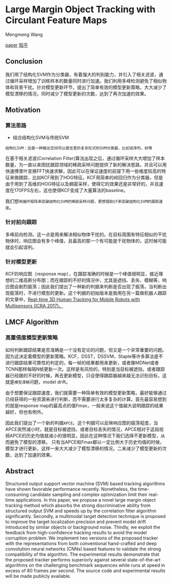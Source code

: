 Large Margin Object Tracking with Circulant Feature Maps
====================================================
Mengmeng Wang

[paper](https://arxiv.org/pdf/1703.05020.pdf) [知乎](https://zhuanlan.zhihu.com/p/25761718)

Conclusion
----------------------------------------------------------------------------
我们用了结构化SVM作为分类器，有着强大的判别能力，并引入了相关滤波，通过循环采样增加了训练样本的数量同时进行加速。我们利用多峰检测避免了相似物体和背景干扰。针对模型更新环节，提出了简单有效的模型更新策略，大大减少了模型漂移的情况，同时减少了模型更新的次数，达到了再次加速的效果。

Motivation
-----------------------------------------------------------------------------
### 算法思路
* 结合结构化SVM与传统SVM

`结构化SVM：这是一种输出空间可以是任意的复杂形式的SVM分类器，比如说序列、树等`

在基于相关滤波(Correlation Filter)算法出现之后，通过循环采样大大增加了样本数量，为一直以来困扰跟踪领域的稀疏采样问题提供了新的解决思路，并且可以用快速傅里叶变换FFT快速求解，因此可以在保证速度的前提下用一些维度较高的特征来做跟踪，比如KCF用到了HOG特征。KCF用简单的岭回归作为分类器，但是由于用到了高维的HOG特征以及稠密采样，使得它的效果还是非常好的，并且速度在170FPS左右，这也使得KCF变成了大量算法的baseline。

我们想`用循环矩阵来突破结构化SVM的稀疏采样问题，更想借助CF来突破结构化SVM的跟踪速度`。

### 针对前向跟踪
多峰前向检测。这一点是用来解决相似物体干扰的。在目标周围有特征相似的干扰物体时，响应图会有多个峰值，且最高的那一个有可能是干扰物体的，这时候可能就会引起误判。

### 针对模型更新
KCF的响应图（response map），在跟踪准确的时候是一个峰值很明显，接近理想的二维高斯分布图；而在跟踪的不好的情况中，尤其是遮挡、丢失、模糊等，响应图会剧烈振荡；因此我们提出了一种新的判据来判断是否出现了振荡，当判断出现振荡时，不进行模型的更新。这个判据的初始版本是我用在另一篇做机器人跟踪的文章中，[Real-time 3D Human Tracking for Mobile Robots with Multisensors (ICRA 2017)。](https://arxiv.org/abs/1703.04877)

LMCF Algorithm
-----------------------------------------------------------------------------
### 高置信度模型更新策略
如何判断跟踪结果是否准确是一个没有定论的问题，但又是一个非常重要的问题。因为这决定着模型的更新策略。KCF，DSST，DSSVM，Staple等许多算法是不进行跟踪结果可靠性的判定的，每一帧的结果都用来更新，或者像MDNet或者TCNN那样每隔N帧更新一次。这样是有风险的，特别是当目标被遮挡，或者跟踪器已经跟的不好的时候，再去更新模型，只会使得跟踪器越来越无法识别目标，这就是`模型漂移`问题，model drift。

由于想要保证跟踪速度，我们就需要一种简单有效的模型更新策略，最好能够通过已经获得的一些资源来进行判断，而不需要进行太多复杂的计算。首先最容易想到的就是response map的最高点的值Fmax，一般来说这个值越大说明跟踪的结果越好，但也有例外。

因此我们提出了一个新的判据`APCE`。这个判据可以反映响应图的振荡程度，当APCE突然减小时，就是目标被遮挡，或者目标丢失的情况，APCE相对于这段视频APCE的历史均值就减小的很明显，因此在这种情况下我们选择不更新模型，从而避免了模型的漂移。
只有当APCE和Fmax都以一定比例大于历史均值的时候，模型才进行更新，这样一来大大减少了模型漂移的情况，二来减少了模型更新的次数，达到了加速的效果。


Abstract
-------------------------------------------------------------------------------
Structured output support vector machine (SVM) based tracking algorithms have shown favorable performance recently. Nonetheless, the time-consuming candidate sampling and complex optimization limit their real-time applications. In this paper, we propose a novel large margin object tracking method which absorbs the strong discriminative ability from structured output SVM and speeds up by the correlation filter algorithm significantly. Secondly, a multimodal target detection technique is proposed to improve the target localization precision and prevent model drift introduced by similar objects or background noise. Thirdly, we exploit the feedback from high-confidence tracking results to avoid the model corruption problem. We implement two versions of the proposed tracker with the representations from both conventional hand-crafted and deep convolution neural networks (CNNs) based features to validate the strong compatibility of the algorithm. The experimental results demonstrate that the proposed tracker performs superiorly against several state-of-the-art algorithms on the challenging benchmark sequences while runs at speed in excess of 80 frames per second. The source code and experimental results will be made publicly available.